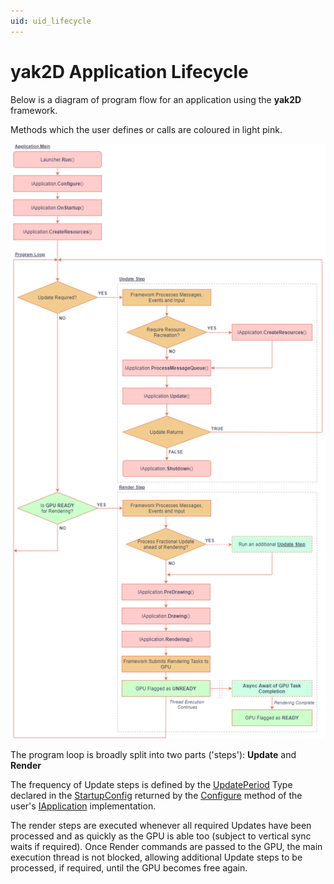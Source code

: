 ```yaml
---
uid: uid_lifecycle
---
```

# **yak2D** Application Lifecycle


Below is a diagram of program flow for an application using the **yak2D** framework.

Methods which the user defines or calls are coloured in light pink.

![](../images/lifecycle.png)

The program loop is broadly split into two parts ('steps'): **Update** and **Render**

The frequency of Update steps is defined by the [UpdatePeriod](xref:Yak2D.UpdatePeriod) Type declared in the [StartupConfig](xref:Yak2D.StartupConfig) returned by the [Configure](xref:Yak2D.IApplication.Configure) method of the user's [IApplication](xref:Yak2D.IApplication) implementation.

The render steps are executed whenever all required Updates have been processed and as quickly as the GPU is able too (subject to vertical sync waits if required). Once Render commands are passed to the GPU, the main execution thread is not blocked, allowing additional Update steps to be processed, if required, until the GPU becomes free again.